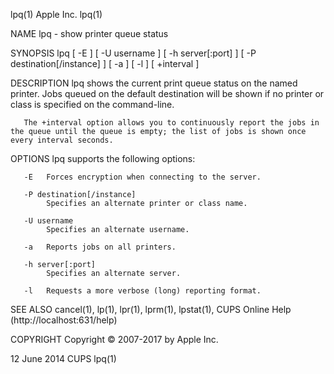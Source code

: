 lpq(1)                                                                                                                                                 Apple Inc.                                                                                                                                                lpq(1)

NAME
       lpq - show printer queue status

SYNOPSIS
       lpq [ -E ] [ -U username ] [ -h server[:port] ] [ -P destination[/instance] ] [ -a ] [ -l ] [ +interval ]

DESCRIPTION
       lpq shows the current print queue status on the named printer.  Jobs queued on the default destination will be shown if no printer or class is specified on the command-line.

       The +interval option allows you to continuously report the jobs in the queue until the queue is empty; the list of jobs is shown once every interval seconds.

OPTIONS
       lpq supports the following options:

       -E   Forces encryption when connecting to the server.

       -P destination[/instance]
            Specifies an alternate printer or class name.

       -U username
            Specifies an alternate username.

       -a   Reports jobs on all printers.

       -h server[:port]
            Specifies an alternate server.

       -l   Requests a more verbose (long) reporting format.

SEE ALSO
       cancel(1), lp(1), lpr(1), lprm(1), lpstat(1), CUPS Online Help (http://localhost:631/help)

COPYRIGHT
       Copyright © 2007-2017 by Apple Inc.

12 June 2014                                                                                                                                              CUPS                                                                                                                                                   lpq(1)
